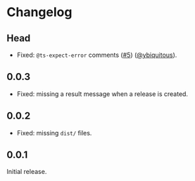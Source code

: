 # Changelog

## Head

- Fixed: `@ts-expect-error` comments ([#5](https://github.com/ybiquitous/changelog-to-github-release-action/pull/5)) ([@ybiquitous](https://github.com/ybiquitous)).

## 0.0.3

- Fixed: missing a result message when a release is created.

## 0.0.2

- Fixed: missing `dist/` files.

## 0.0.1

Initial release.
